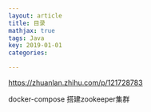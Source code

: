 ```yaml
---
layout: article
title: 目录
mathjax: true
tags: Java
key: 2019-01-01
categories:

---
```




https://zhuanlan.zhihu.com/p/121728783

docker-compose 搭建zookeeper集群



